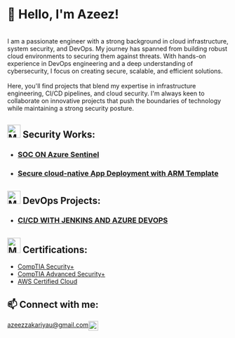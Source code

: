 <h1>👋 Hello, I'm Azeez!</h1> 
<br>
I am a passionate engineer with a strong background in cloud infrastructure, system security, and DevOps. My journey has spanned from building robust cloud environments to securing them against threats. With hands-on experience in DevOps engineering and a deep understanding of cybersecurity, I focus on creating secure, scalable, and efficient solutions.</br>
<br>
Here, you'll find projects that blend my expertise in infrastructure engineering, CI/CD pipelines, and cloud security. I'm always keen to collaborate on innovative projects that push the boundaries of technology while maintaining a strong security posture.


<!---<br/><a href="https://github.com/azak00">DevOps</a> + </a><a href="https://github.com/azak00"> Cybersecurity Engineer</a></h1> -->

<h2><img src="https://github.com/azak00/azak00/assets/26345001/c790c4b1-a879-4599-a681-a0e79c335455" alt="MarineGEO circle logo" style="height: 30px; width:30px;"/> Security Works:</h2> 

+ <h3><a href="https://github.com/azak00/SOC-WITH-SIEM">SOC ON Azure Sentinel</a></h3>
+ <h3><a href="https://github.com/azak00/cloud-infra-for-cloud-app">Secure cloud-native App Deployment with ARM Template</a></h3>


<h2><img src="https://github.com/azak00/azak00/assets/26345001/8d184cd4-df38-46fa-ae3b-2d1c93d93ffc" alt="MarineGEO circle logo" style="height: 30px; width:30px;"/> DevOps Projects:</h2>

+ <h3><a href="https://github.com/azak00/CI-CD_WITH_JENKINS_AND_AZURE_DEVOPS">CI/CD WITH JENKINS AND AZURE DEVOPS</a></h3>

<h2><img src="https://github.com/azak00/azak00/assets/26345001/6e5ae7af-69f9-48aa-88bb-2971da5a8cc2" alt="MarineGEO circle logo" style="height: 35px; width:30px;"/> Certifications:</h2>

- [CompTIA Security+](https://www.credly.com/badges/05958354-21c1-442f-b29e-1939ac345041)
- [CompTIA Advanced Security+](https://www.credly.com/badges/3ef1f5ea-74bc-4e7e-817a-d2e4db537c01)
- [AWS Certified Cloud](https://www.credly.com/badges/949ebbe5-d5b8-461e-a56a-0c2b9cc40647)      

<h2>📫 Connect with me:</h2>

  <span style="float: left;">azeezzakariyau@gmail.com</span>
  
[<img align="left" alt="Azak | LinkedIn" width="22px" src="https://cdn.jsdelivr.net/npm/simple-icons@v3/icons/linkedin.svg" />][linkedin]

 [linkedin]: https://www.linkedin.com/in/azeez-zakariyau-33214a73/


<!--
<h2>🤳 Connect with me:</h2>

 <img align="left" alt="Azeez | Twitter" width="22px" src="https://cdn.jsdelivr.net/npm/simple-icons@v3/icons/twitter.svg" />
 <img align="left" alt="Azeez | LinkedIn" width="22px" src="https://cdn.jsdelivr.net/npm/simple-icons@v3/icons/linkedin.svg" />



<!--
**joshmadakor1/joshmadakor1** is a ✨ _special_ ✨ repository because its `README.md` (this file) appears on your GitHub profile.

Here are some ideas to get you started:

- 🔭 I’m currently working on ...
- 🌱 I’m currently learning ...
- 👯 I’m looking to collaborate on ...
- 🤔 I’m looking for help with ...
- 💬 Ask me about ...
- 📫 How to reach me: ...
- 😄 Pronouns: ...
- ⚡ Fun fact: ...
-->
